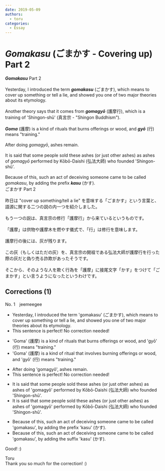 ```yaml
---
date: 2019-05-09
authors:
  - toru
categories:
  - Essay
---
```


<h1 id="subject_show"><strong><em>Gomakasu</strong></em> (ごまかす - Covering up) Part 2</h1>
<div class="date" hidden>May 9, 2019 20:16</div>
<div id="post"><div id="body_show_ori">
<strong><em>Gomakasu</strong></em> Part 2<br/><br/>Yesterday, I introduced the term <strong><em>gomakasu</em></strong> (ごまかす), which means to cover up something or tell a lie, and showed you one of two major theories about its etymology.<br/><br/>Another theory says that it comes from <strong><em>gomagyō</em></strong> (護摩行), which is a training of 'Shingon-shū' (真言宗 - "Shingon Buddhism").<br/><br/><strong><em>Goma</em></strong> (護摩) is a kind of rituals that burns offerings or wood, and <strong><em>gyō</em></strong> (行) means "training."<br/><br/>After doing <em>gomagyō</em>, ashes remain.<br/><br/>It is said that some people sold these ashes (or just other ashes) as ashes of <em>gomagyō</em> performed by Kōbō-Daishi  (弘法大師) who founded 'Shingon-shū'. <br/><br/>Because of this, such an act of deceiving someone came to be called <em>gomakasu</em>, by adding the prefix <strong><em>kasu</em></strong> (かす).
</div></div>

<!-- more -->

<div id="post_ja"><div id="body_show_mo">
ごまかす Part 2<br/><br/>昨日は "cover up something/tell a lie" を意味する「ごまかす」という言葉と、語源に関する二つの説の内一つを紹介しました。<br/><br/>もう一つの説は、真言宗の修行「護摩行」から来ているというものです。<br/><br/>「護摩」は供物や護摩木を燃やす儀式で、「行」は修行を意味します。<br/><br/>護摩行の後には、灰が残ります。<br/><br/>この灰（もしくはただの灰）を、真言宗の開祖である弘法大師が護摩行を行った際の灰だと偽り売る詐欺があったそうです。<br/><br/>そこから、そのような人を欺く行為を「護摩」に接尾文字「かす」をつけて「ごまかす」とい言うようになったというわけです。
</div></div>

## Corrections (1)
<div id="block"><div class="first_name"> No. 1　<span class="just_name">jeemeegee</span></div><div id="block2">
<ul class="correction_field">
<li class="incorrect">Yesterday, I introduced the term 'gomakasu' (ごまかす), which means to cover up something or tell a lie, and showed you one of two major theories about its etymology.</li>
<li class="corrected perfect">This sentence is perfect! No correction needed!</li>
</ul>
<ul class="correction_field">
<li class="incorrect">'Goma' (護摩) is a kind of rituals that burns offerings or wood, and 'gyō' (行) means "training."</li>
<li class="corrected correct">
'Goma' (護摩) is a kind of <span class="f_bold">ritual</span> that <span class="f_bold">involves burning</span> offerings or wood, and 'gyō' (行) means "training."
</li>
</ul>
<ul class="correction_field">
<li class="incorrect">After doing 'gomagyō', ashes remain.</li>
<li class="corrected perfect">This sentence is perfect! No correction needed!</li>
</ul>
<ul class="correction_field">
<li class="incorrect">It is said that some people sold these ashes (or just other ashes) as ashes of 'gomagyō' performed by Kōbō-Daishi  (弘法大師) who founded 'Shingon-shū'.</li>
<li class="corrected correct">
It is said that some people sold these ashes (or just other ashes) as ashes of 'gomagyō' performed by Kōbō-Daishi (弘法大師) who founded 'Shingon-shū'.
</li>
</ul>
<ul class="correction_field">
<li class="incorrect">Because of this, such an act of deceiving someone came to be called 'gomakasu', by adding the prefix 'kasu' (かす).</li>
<li class="corrected correct">
Because of this, such an act of deceiving someone came to be called 'gomakasu', by adding the <span class="f_bold">suffix</span> 'kasu' (かす).
</li>
</ul>
<p class="comment_small">
 Good! :)
</p>

</div><div class="name"><span class="just_name">Toru</span><br>
Thank you so much for the correction! :)
</div>
</div>
